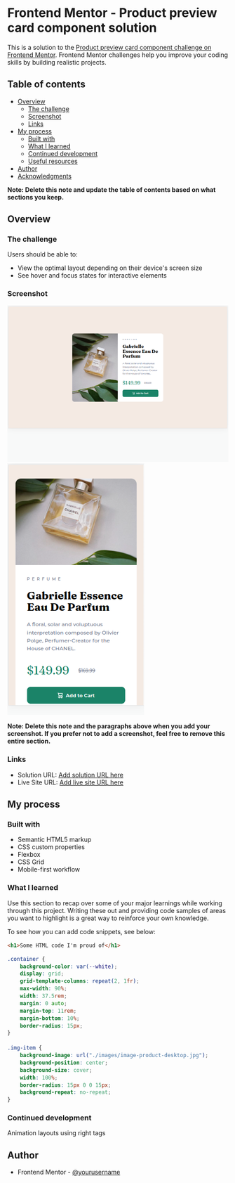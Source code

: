 # Frontend Mentor - Product preview card component solution

This is a solution to the [Product preview card component challenge on Frontend Mentor](https://www.frontendmentor.io/challenges/product-preview-card-component-GO7UmttRfa). Frontend Mentor challenges help you improve your coding skills by building realistic projects. 

## Table of contents

- [Overview](#overview)
  - [The challenge](#the-challenge)
  - [Screenshot](#screenshot)
  - [Links](#links)
- [My process](#my-process)
  - [Built with](#built-with)
  - [What I learned](#what-i-learned)
  - [Continued development](#continued-development)
  - [Useful resources](#useful-resources)
- [Author](#author)
- [Acknowledgments](#acknowledgments)

**Note: Delete this note and update the table of contents based on what sections you keep.**

## Overview

### The challenge

Users should be able to:

- View the optimal layout depending on their device's screen size
- See hover and focus states for interactive elements

### Screenshot

![](./mySolution/desktopSolution.png)
![](./mySolution/mobileSolution.png)


**Note: Delete this note and the paragraphs above when you add your screenshot. If you prefer not to add a screenshot, feel free to remove this entire section.**

### Links

- Solution URL: [Add solution URL here](https://your-solution-url.com)
- Live Site URL: [Add live site URL here](https://your-live-site-url.com)

## My process

### Built with

- Semantic HTML5 markup
- CSS custom properties
- Flexbox
- CSS Grid
- Mobile-first workflow


### What I learned

Use this section to recap over some of your major learnings while working through this project. Writing these out and providing code samples of areas you want to highlight is a great way to reinforce your own knowledge.

To see how you can add code snippets, see below:

```html
<h1>Some HTML code I'm proud of</h1>
```
```css
.container {
    background-color: var(--white);
    display: grid;
    grid-template-columns: repeat(2, 1fr);
    max-width: 90%;
    width: 37.5rem;
    margin: 0 auto;
    margin-top: 11rem;
    margin-bottom: 10%;
    border-radius: 15px;
}

.img-item {
    background-image: url("./images/image-product-desktop.jpg");
    background-position: center;
    background-size: cover;
    width: 100%;
    border-radius: 15px 0 0 15px;
    background-repeat: no-repeat;
}
```

### Continued development

Animation 
layouts
using right tags



## Author

- Frontend Mentor - [@yourusername](https://www.frontendmentor.io/profile/yourusername)


